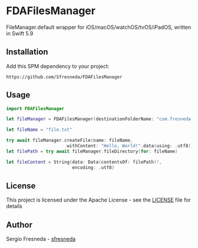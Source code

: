 # FDAFilesManager
FileManager.default wrapper for iOS/macOS/watchOS/tvOS/iPadOS, written in Swift 5.9

## Installation
Add this SPM dependency to your project:

```
https://github.com/Sfresneda/FDAFilesManager
```

## Usage
```swift
import FDAFilesManager

let fileManager = FDAFilesManager(destinationFolderName: "com.fresneda.fdaapp")

let fileName = "file.txt"

try await fileManager.createFile(name: fileName, 
                       withContent: "Hello, World!".data(using: .utf8))
let filePath = try await fileManager.fileDirectory(for: fileName)

let fileContent = String(data: Data(contentsOf: filePath)!, 
                         encoding: .utf8)
```

## License
This project is licensed under the Apache License - see the [LICENSE](LICENSE) file for details

## Author
Sergio Fresneda - [sfresneda](https://github.com/Sfresneda)
